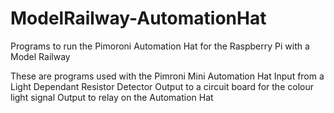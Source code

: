 # ModelRailway-AutomationHat
Programs to run the Pimoroni Automation Hat for the Raspberry Pi with a Model Railway 

These are programs used with the Pimroni Mini Automation Hat
Input from a Light Dependant Resistor Detector
Output to a circuit board for the colour light signal
Output to relay on the Automation Hat
